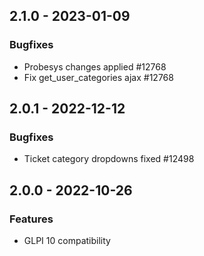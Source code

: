 ## 2.1.0 - 2023-01-09
### Bugfixes
- Probesys changes applied #12768
- Fix get_user_categories ajax #12768

## 2.0.1 - 2022-12-12
### Bugfixes
- Ticket category dropdowns fixed #12498

## 2.0.0 - 2022-10-26
### Features
- GLPI 10 compatibility
